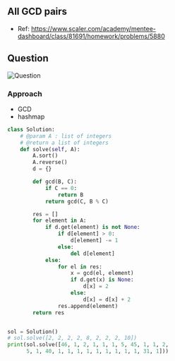 
## All GCD pairs
- Ref: https://www.scaler.com/academy/mentee-dashboard/class/81691/homework/problems/5880


## Question
![Question](http://ankit-portfolio.s3-ap-southeast-1.amazonaws.com/images/datastructures/scaler/016-all-gcd-pairs-question.png.png)

### Approach
- GCD
- hashmap

```py
class Solution:
    # @param A : list of integers
    # @return a list of integers
    def solve(self, A):
        A.sort()
        A.reverse()
        d = {}

        def gcd(B, C):
            if C == 0:
                return B
            return gcd(C, B % C)

        res = []
        for element in A:
            if d.get(element) is not None:
                if d[element] > 0:
                    d[element] -= 1
                else:
                    del d[element]
            else:
                for el in res:
                    x = gcd(el, element)
                    if d.get(x) is None:
                        d[x] = 2
                    else:
                        d[x] = d[x] + 2
                res.append(element)
        return res


sol = Solution()
# sol.solve([2, 2, 2, 2, 8, 2, 2, 2, 10])
print(sol.solve([46, 1, 2, 1, 1, 1, 5, 45, 1, 1, 2,
      5, 1, 40, 1, 1, 1, 1, 1, 1, 1, 1, 1, 31, 1]))
```
